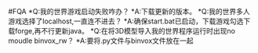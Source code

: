 #FQA
*Q:我的世界游戏启动失败咋办？
 *A:下载更新的版本。
*Q:我的世界多人游戏选择了localhost,一直连不进去？
 *A:确保start.bat已启动，下载游戏勾选下载forge,再不行更新java。
*Q:在将3D模型导入我的世界程序运行时出现no moudle binvox_rw？
 *A:要将.py文件与binvox文件放在一起
 
#
